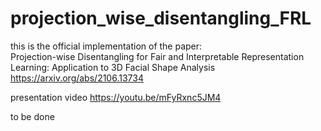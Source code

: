 # projection_wise_disentangling_FRL

this is the official implementation of the paper: \
Projection-wise Disentangling for Fair and Interpretable Representation Learning: Application to 3D Facial Shape Analysis
https://arxiv.org/abs/2106.13734

presentation video
https://youtu.be/mFyRxnc5JM4

 to be done
